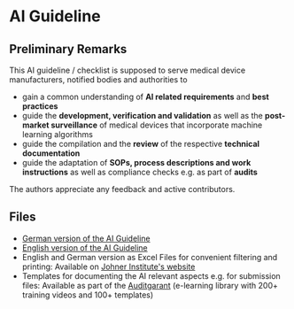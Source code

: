 # AI Guideline
## Preliminary Remarks

This AI guideline / checklist is supposed to serve medical device manufacturers, notified bodies and authorities to 

- gain a common understanding of **AI related requirements** and **best practices**
- guide the **development, verification and validation** as well as the **post-market surveillance** of medical devices that incorporate machine learning algorithms  
- guide the compilation and the **review** of the respective **technical documentation**
- guide the adaptation of **SOPs, process descriptions and work instructions** as well as compliance checks e.g. as part of **audits** 

The authors appreciate any feedback and active contributors. 

## Files

- [German version of the AI Guideline](https://github.com/johner-institut/ai-guideline/blob/master/Guideline-AI-Medical-Devices_DE.md)
- [English version of the AI Guideline](https://github.com/johner-institut/ai-guideline/blob/master/Guideline-AI-Medical-Devices_EN.md)
- English and German version as Excel Files for convenient filtering and printing: Available on [Johner Institute's website](https://www.johner-institut.de/ai-guideline/)
- Templates for documenting the AI relevant aspects e.g. for submission files: Available as part of the [Auditgarant](https://www.johner-institut.de/auditgarant/uebersicht/) (e-learning library with 200+ training videos and 100+ templates)

